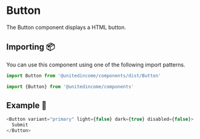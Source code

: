 # Button

The Button component displays a HTML button.

## Importing 📦

You can use this component using one of the following import patterns.

```javascript
import Button from '@unitedincome/components/dist/Button'
```

```javascript
import {Button} from '@unitedincome/components'
```

## Example 🚀

```javascript
<Button variant="primary" light={false} dark={true} disabled={false}>
  Submit
</Button>
```